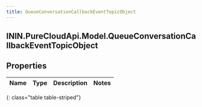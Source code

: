 ```yaml
---
title: QueueConversationCallbackEventTopicObject
---
```

## ININ.PureCloudApi.Model.QueueConversationCallbackEventTopicObject

## Properties

|Name | Type | Description | Notes|
|------------ | ------------- | ------------- | -------------|
{: class="table table-striped"}


